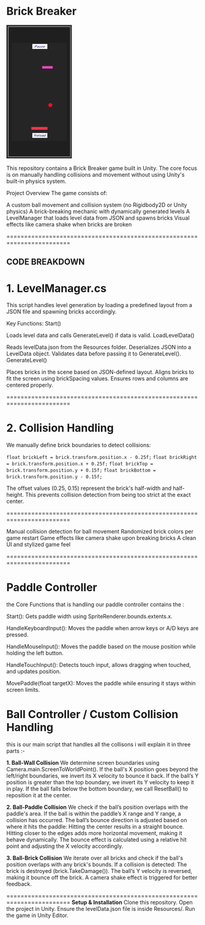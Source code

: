 # Brick Breaker 

![Game Demo](Assets/GamePlayGIF.gif)


This repository contains a Brick Breaker game built in Unity. The core focus is on manually handling collisions and movement without using Unity's built-in physics system.

Project Overview
The game consists of:

A custom ball movement and collision system (no Rigidbody2D or Unity physics)
A brick-breaking mechanic with dynamically generated levels
A LevelManager that loads level data from JSON and spawns bricks
Visual effects like camera shake when bricks are broken

========================================================================


## CODE BREAKDOWN 

# 1. LevelManager.cs
This script handles level generation by loading a predefined layout from a JSON file and spawning bricks accordingly.

Key Functions:
Start()

Loads level data and calls GenerateLevel() if data is valid.
LoadLevelData()

Reads levelData.json from the Resources folder.
Deserializes JSON into a LevelData object.
Validates data before passing it to GenerateLevel().
GenerateLevel()

Places bricks in the scene based on JSON-defined layout.
Aligns bricks to fit the screen using brickSpacing values.
Ensures rows and columns are centered properly.


========================================================================

# 2. Collision Handling
We manually define brick boundaries to detect collisions:


`` float brickLeft = brick.transform.position.x - 0.25f; ``
`` float brickRight = brick.transform.position.x + 0.25f; ``
`` float brickTop = brick.transform.position.y + 0.15f; `` 
`` float brickBottom = brick.transform.position.y - 0.15f; `` 

The offset values (0.25, 0.15) represent the brick's half-width and half-height.
This prevents collision detection from being too strict at the exact center.

========================================================================

Manual collision detection for ball movement
Randomized brick colors per game restart
Game effects like camera shake upon breaking bricks
A clean UI and stylized game feel

========================================================================

# Paddle Controller 

the Core Functions that is handling our paddle controller contains the :

Start(): Gets paddle width using SpriteRenderer.bounds.extents.x.

HandleKeyboardInput(): Moves the paddle when arrow keys or A/D keys are pressed.

HandleMouseInput(): Moves the paddle based on the mouse position while holding the left button.

HandleTouchInput(): Detects touch input, allows dragging when touched, and updates position.

MovePaddle(float targetX): Moves the paddle while ensuring it stays within screen limits.

# Ball Controller / Custom Collision Handling 

this is our main script that handles all the collisons i will explain it in three parts :- 


**1. Ball-Wall Collision**
We determine screen boundaries using Camera.main.ScreenToWorldPoint().
If the ball's X position goes beyond the left/right boundaries, we invert its X velocity to bounce it back.
If the ball’s Y position is greater than the top boundary, we invert its Y velocity to keep it in play.
If the ball falls below the bottom boundary, we call ResetBall() to reposition it at the center.

**2. Ball-Paddle Collision**
We check if the ball’s position overlaps with the paddle's area.
If the ball is within the paddle’s X range and Y range, a collision has occurred.
The ball’s bounce direction is adjusted based on where it hits the paddle:
Hitting the center results in a straight bounce.
Hitting closer to the edges adds more horizontal movement, making it behave dynamically.
The bounce effect is calculated using a relative hit point and adjusting the X velocity accordingly.


**3. Ball-Brick Collision**
We iterate over all bricks and check if the ball's position overlaps with any brick's bounds.
If a collision is detected:
The brick is destroyed (brick.TakeDamage()).
The ball’s Y velocity is reversed, making it bounce off the brick.
A camera shake effect is triggered for better feedback.


========================================================================
**Setup & Installation**
Clone this repository.
Open the project in Unity.
Ensure the levelData.json file is inside Resources/.
Run the game in Unity Editor.


